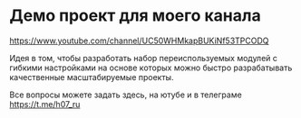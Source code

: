 # Демо проект для моего канала

https://www.youtube.com/channel/UC50WHMkapBUKiNf53TPCODQ

Идея в том, чтобы разработать набор переиспользуемых модулей с гибкими настройками на основе которых можно быстро разрабатывать качественные масштабируемые проекты.

Все вопросы можете задать здесь, на ютубе и в телеграме https://t.me/h07_ru